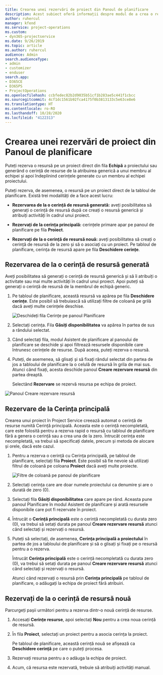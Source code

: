 ```yaml
---
title: Crearea unei rezervări de proiect din Panoul de planificare
description: Acest subiect oferă informații despre modul de a crea o rezervare de proiect de la tabloul de planificare.
author: ruhercul
manager: kfend
ms.service: project-operations
ms.custom:
- dyn365-projectservice
ms.date: 9/26/2019
ms.topic: article
ms.author: ruhercul
audience: Admin
search.audienceType:
- admin
- customizer
- enduser
search.app:
- D365CE
- D365PS
- ProjectOperations
ms.openlocfilehash: ccbfedec82b2d9035b51cf1b283ae5c441f1cbcc
ms.sourcegitcommit: 4cf1dc1561b92fca4175f0b3813133c5e63ce8e6
ms.translationtype: HT
ms.contentlocale: ro-RO
ms.lasthandoff: 10/28/2020
ms.locfileid: "4122313"
---
```

# <a name="create-a-project-booking-from-the-schedule-board"></a>Crearea unei rezervări de proiect din Panoul de planificare

Puteți rezerva o resursă pe un proiect direct din fila **Echipă** a proiectului sau generând o cerință de resurse de la atribuirea generică a unui membru al echipei și apoi îndeplinind cerințele generate cu un membru al echipei proiectului.

Puteți rezerva, de asemenea, o resursă pe un proiect direct de la tabloul de planificare. Există trei modalități de a face acest lucru:

- **Rezervarea de la o cerință de resursă generată:** aveți posibilitatea să generați o cerință de resursă după ce creați o resursă generică și atribuiți activități în cadrul unui proiect.

- **Rezervați de la cerința principală:** cerințele primare apar pe panoul de planificare pe fila **Proiect**. 

- **Rezervați de la o cerință de resursă nouă:** aveți posibilitatea să creați o cerință de resursă de la zero și să o asociați cu un proiect. Pe tabloul de planificare, cerința de resursă apare pe fila **Deschidere cerințe**.

## <a name="book-from-a-generated-resource-requirement"></a>Rezervarea de la o cerință de resursă generată

Aveți posibilitatea să generați o cerință de resursă generică și să îi atribuiți o activitate sau mai multe activități în cadrul unui proiect. Apoi puteți să generați o cerință de resursă de la membrul de echipă generic. 

1.  Pe tabloul de planificare, această resursă va apărea pe fila **Deschidere cerințe**. Este posibil să trebuiască să utilizați filtre de coloană pe grilă dacă aveți multe cerințele deschise. 

    ![Deschideți fila Cerințe pe panoul Planificare](media/FAQ-Project-Booking-Schedule-Board-1.png "Captură de ecran tablou rezervări și atribuiri")

2. Selectați cerința. Fila **Găsiți disponibilitatea** va apărea în partea de sus a rândului selectat.
 
3. Când selectați fila, modul Asistent de planificare al panoului de planificare se deschide și apoi filtrează resursele disponibile care întrunesc cerințele de resurse. După aceea, puteți rezerva o resursă.

4. Puteți, de asemenea, să glisați și să fixați rândul selectat din partea de jos a tabloului de planificare la o celulă de resursă în grila de mai sus. Atunci când fixați, acesta deschide panoul **Creare rezervare resursă** din partea dreaptă.

    Selectând **Rezervare** se rezervă resursa pe echipa de proiect.

![Panoul Creare rezervare resursă](media/FAQ-Project-Booking-Schedule-Board-6.png "")
 

## <a name="book-from-the-primary-requirement"></a>Rezervare de la Cerința principală

Crearea unui proiect în Project Service creează automat o cerință de resurse numită Cerință principală. Aceasta este o cerință necompletată, care este folosită pentru a rezerva rapid o resursă cu tabloul de planificare fără a genera o cerință sau a crea una de la zero. Întrucât cerința este necompletată, va trebui să specificați datele, precum și metoda de alocare și orele, dacă este cazul. 

1. Pentru a rezerva o cerință cu Cerința principală, pe tabloul de planificare, selectați fila **Proiect**. Este posibil să fie nevoie să utilizați filtrul de coloană pe coloana **Proiect** dacă aveți multe proiecte.

   ![Filtre de coloană pe panoul de planificare](media/FAQ-Project-Booking-Schedule-Board-2.png "Captură de ecran tablou rezervări și atribuiri")

2. Selectați cerința care are doar numele proiectului ca denumire și are o durată de zero (0).

3. Selectați fila **Găsiți disponibilitatea** care apare pe rând. Aceasta pune panoul Planificare în modul Asistent de planificare și arată resursele disponibile care pot fi rezervate în proiect.

4. Întrucât o **Cerință principală** este o cerință necompletată cu durata zero (0), va trebui să setați durata pe panoul **Creare rezervare resursă** atunci când selectați și rezervați o resursă.

5. Puteți să selectați, de asemenea, **Cerința principală a proiectului** în partea de jos a tabloului de planificare și să o glisați și fixați pe o resursă pentru a o rezerva.
 
    Întrucât **Cerința principală** este o cerință necompletată cu durata zero (0), va trebui să setați durata pe panoul **Creare rezervare resursă** atunci când selectați și rezervați o resursă.
 
    Atunci când rezervați o resursă prin **Cerința principală** pe tabloul de planificare, o adăugați la echipa de proiect fără atribuiri.
 
## <a name="book-from-a-new-resource-requirement"></a>Rezervați de la o cerință de resursă nouă
Parcurgeți pașii următori pentru a rezerva dintr-o nouă cerință de resurse. 

1. Accesați **Cerințe resurse**, apoi selectați **Nou** pentru a crea noua cerință de resursă.

2. În fila **Proiect**, selectați un proiect pentru a asocia cerința la proiect.
 
    Pe tabloul de planificare, această cerință nouă se afișează ca **Deschidere cerință** pe care o puteți procesa.

3. Rezervați resursa pentru a o adăuga la echipa de proiect.

4. Acum, că resursa este rezervată, trebuie să atribuiți activități manual.

